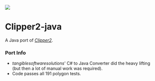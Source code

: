 [![](https://jitpack.io/v/micycle1/Clipper2-java.svg)](https://jitpack.io/#micycle1/Clipper2-java)


# Clipper2-java
A Java port of _[Clipper2](https://github.com/AngusJohnson/Clipper2)_.

### Port Info
* _tangiblesoftwaresolutions_' C# to Java Converter did the heavy lifting (but then a lot of manual work was required).
* Code passes all 191 polygon tests.